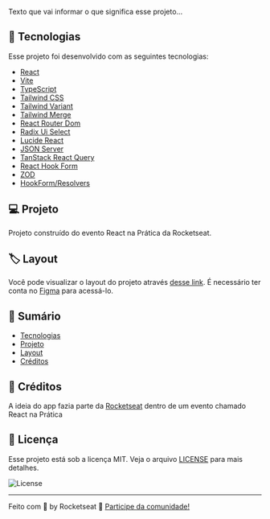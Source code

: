 Texto que vai informar o que significa esse projeto...

## :rocket: Tecnologias

Esse projeto foi desenvolvido com as seguintes tecnologias:

- [React](https://pt-br.reactjs.org/)
- [Vite](https://vitejs.dev/)
- [TypeScript](https://www.typescriptlang.org/)
- [Tailwind CSS](https://tailwindcss.com/)
- [Tailwind Variant](https://www.tailwind-variants.org/)
- [Tailwind Merge](https://www.npmjs.com/package/tailwind-merge)
- [React Router Dom](https://reactrouter.com/en/main)
- [Radix Ui Select](https://www.radix-ui.com/primitives/docs/components/select)
- [Lucide React](https://lucide.dev/)
- [JSON Server]()
- [TanStack React Query]()
- [React Hook Form]()
- [ZOD]()
- [HookForm/Resolvers]()

## :computer: Projeto

Projeto construído do evento React na Prática da Rocketseat.

## :label: Layout

Você pode visualizar o layout do projeto através [desse link](https://www.figma.com/community/file/). É necessário ter conta no [Figma](https://figma.com) para acessá-lo.


## :notebook: Sumário
- [Tecnologias](#rocket-tecnologias)
- [Projeto](#computer-projeto)
- [Layout](#label-layout)
- [Créditos](#tada-créditos)

## :tada: Créditos

A ideia do app fazia parte da [Rocketseat](https://www.rocketseat.com.br/) dentro de um evento chamado React na Prática

## 📝 Licença

Esse projeto está sob a licença MIT. Veja o arquivo [LICENSE](LICENSE) para mais detalhes.

<img alt="License" src="https://img.shields.io/static/v1?label=license&message=MIT&color=8B5CF6&labelColor=000000">

---

Feito com 💜 by Rocketseat :wave: [Participe da comunidade!](https://discordapp.com/invite/gCRAFhc)
